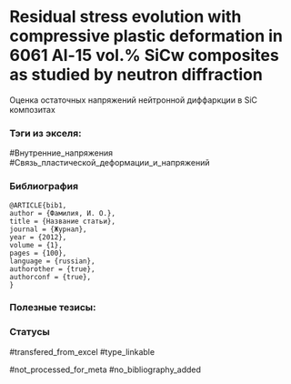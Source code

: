 # Residual stress evolution with compressive plastic deformation in 6061 Al-15 vol.% SiCw composites as studied by neutron diffraction

Оценка остаточных напряжений нейтронной диффаркции в SiC композитах

### Тэги из экселя:
#Внутренние_напряжения 
#Связь_пластической_деформации_и_напряжений 

### Библиография
```
@ARTICLE{bib1,
author = {Фамилия, И. О.},
title = {Название статьи},
journal = {Журнал},
year = {2012},
volume = {1},
pages = {100},
language = {russian},
authorother = {true},
authorconf = {true},
}
```

### Полезные тезисы:

### Статусы
#transfered_from_excel 
#type_linkable 

#not_processed_for_meta
#no_bibliography_added